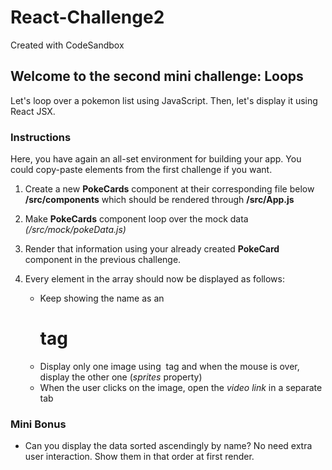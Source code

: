 # React-Challenge2
Created with CodeSandbox

## Welcome to the second mini challenge: Loops

Let's loop over a pokemon list using JavaScript. Then, let's display it using React JSX.

### Instructions

Here, you have again an all-set environment for building your app. You could copy-paste elements from the first challenge if you want.

1. Create a new **PokeCards** component at their corresponding file below **/src/components** which should be rendered through **/src/App.js**
2. Make **PokeCards** component loop over the mock data _(/src/mock/pokeData.js)_
3. Render that information using your already created **PokeCard** component in the previous challenge.
4. Every element in the array should now be displayed as follows:

   - Keep showing the name as an _<h1>_ tag
   - Display only one image using _<img>_ tag and when the mouse is over, display the other one (_sprites_ property)
   - When the user clicks on the image, open the _video link_ in a separate tab

### Mini Bonus

- Can you display the data sorted ascendingly by name? No need extra user interaction. Show them in that order at first render.
